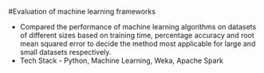 #Evaluation of machine learning frameworks
* Compared the performance of machine learning algorithms on datasets of different sizes based on training time, percentage accuracy and root mean squared error to decide the method most applicable for large and small datasets respectively.
* Tech Stack - Python, Machine Learning, Weka, Apache Spark
